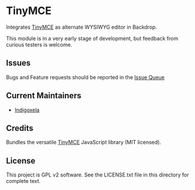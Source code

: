 # TinyMCE

Integrates [TinyMCE](https://www.tiny.cloud/) as alternate WYSIWYG editor in
Backdrop.

This module is in a very early stage of development, but feedback from
curious testers is welcome.

## Issues

Bugs and Feature requests should be reported in the 
[Issue Queue](https://github.com/backdrop-contrib/tinymce/issues)

## Current Maintainers

- [Indigoxela](https://github.com/indigoxela)

## Credits

Bundles the versatile [TinyMCE](https://www.tiny.cloud/) JavaScript library
(MIT licensed).

## License

This project is GPL v2 software. See the LICENSE.txt file in this directory for complete text.

